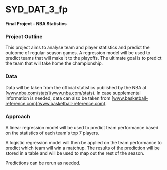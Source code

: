 # SYD_DAT_3_fp
#### Final Project - NBA Statistics

### Project Outline

This project aims to analyse team and player statistics and predict the outcome of regular-season games. A regression model will be used to predict teams that will make it to the playoffs. The ultimate goal is to predict the team that will take home the championship.

### Data

Data will be taken from the official statistics published by the NBA at [www.nba.com/stats](www.nba.com/stats). In case supplemental information is needed, data can also be taken from [www.basketball-reference.com](www.basketball-reference.com).

### Approach

A linear regression model will be used to predict team performance based on the statistics of each team's top 7 players.

A logistic regression model will then be applied on the team performance to predict which team will win a matchup. The results of the prediction will be stored in a table and will be used to map out the rest of the season.

Predictions can be rerun as needed.

